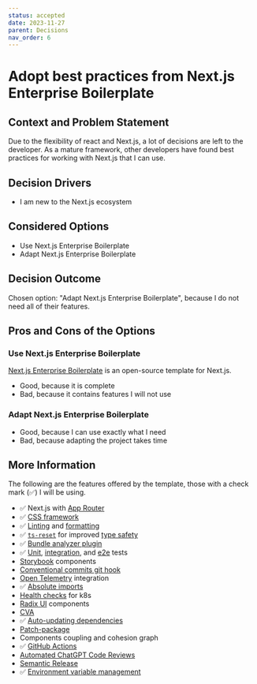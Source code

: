 ```yaml
---
status: accepted
date: 2023-11-27
parent: Decisions
nav_order: 6
---
```


# Adopt best practices from Next.js Enterprise Boilerplate

## Context and Problem Statement

Due to the flexibility of react and Next.js, a lot of decisions are left to the developer.
As a mature framework, other developers have found best practices for working with Next.js that I can use.

## Decision Drivers

- I am new to the Next.js ecosystem

## Considered Options

- Use Next.js Enterprise Boilerplate
- Adapt Next.js Enterprise Boilerplate

## Decision Outcome

Chosen option: "Adapt Next.js Enterprise Boilerplate", because I do not need all of their features.

## Pros and Cons of the Options

### Use Next.js Enterprise Boilerplate

[Next.js Enterprise Boilerplate](https://github.com/Blazity/next-enterprise) is an open-source template for Next.js.

- Good, because it is complete
- Bad, because it contains features I will not use

### Adapt Next.js Enterprise Boilerplate

- Good, because I can use exactly what I need
- Bad, because adapting the project takes time

## More Information

The following are the features offered by the template, those with a check mark (✅) I will be using.

- ✅ Next.js with [App Router](https://nextjs.org/docs/app/building-your-application/routing#the-app-router)
- ✅ [CSS framework](https://tailwindcss.com/)
- ✅ [Linting](https://eslint.org/) and [formatting](https://prettier.io/)
- ✅ [`ts-reset`](https://github.com/total-typescript/ts-reset) for improved [type safety](https://www.typescriptlang.org/)
- ✅ [Bundle analyzer plugin](https://www.npmjs.com/package/@next/bundle-analyzer)
- ✅ [Unit](https://jestjs.io/), [integration](https://testing-library.com/react), and [e2e](https://playwright.dev/) tests
- [Storybook](https://storybook.js.org/) components
- [Conventional commits git hook](https://www.conventionalcommits.org/)
- [Open Telemetry](https://opentelemetry.io/) integration
- ✅ [Absolute imports](https://nextjs.org/docs/advanced-features/module-path-aliases)
- [Health checks](https://kubernetes.io/docs/tasks/configure-pod-container/configure-liveness-readiness-startup-probes/) for k8s
- [Radix UI](https://www.radix-ui.com/) components
- [CVA](http://cva.style/)
- ✅ [Auto-updating dependencies](https://www.whitesourcesoftware.com/free-developer-tools/renovate)
- [Patch-package](https://www.npmjs.com/package/patch-package)
- Components coupling and cohesion graph
- ✅ [GitHub Actions](https://github.com/features/actions)
- [Automated ChatGPT Code Reviews](https://openai.com/chatgpt)
- [Semantic Release](https://github.com/semantic-release/semantic-release)
- ✅ [Environment variable management](https://env.t3.gg/)
